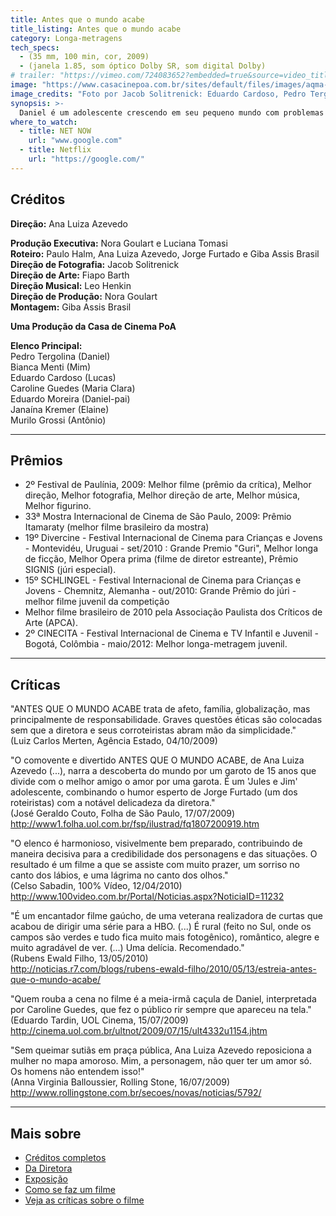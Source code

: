 ```yaml
---
title: Antes que o mundo acabe
title_listing: Antes que o mundo acabe
category: Longa-metragens
tech_specs:
  - (35 mm, 100 min, cor, 2009)
  - (janela 1.85, som óptico Dolby SR, som digital Dolby)
# trailer: "https://vimeo.com/724083652?embedded=true&source=video_title&owner=10622900"
image: "https://www.casacinepoa.com.br/sites/default/files/images/aqma-imgr.jpg"
image_credits: "Foto por Jacob Solitrenick: Eduardo Cardoso, Pedro Tergolina e Bianca Menti"
synopsis: >-
  Daniel é um adolescente crescendo em seu pequeno mundo com problemas que lhe parecem insolúveis: como lidar com uma namorada que não sabe o que quer, como ajudar um amigo que está sendo acusado de roubo e como sair da pequena cidade onde vive. Tudo começa a mudar quando ele recebe uma carta do pai que ele nunca conheceu. Em meio a todas essas questões, ele será chamado a realizar suas  primeiras escolhas adultas e descobrir que o mundo é muito maior do que ele pensa.
where_to_watch:
  - title: NET NOW
    url: "www.google.com"
  - title: Netflix
    url: "https://google.com/"
---
```


## Créditos

**Direção:** Ana Luiza Azevedo

**Produção Executiva:** Nora Goulart e Luciana Tomasi  
**Roteiro:** Paulo Halm, Ana Luiza Azevedo, Jorge Furtado e Giba Assis Brasil  
**Direção de Fotografia:** Jacob Solitrenick  
**Direção de Arte:** Fiapo Barth  
**Direção Musical:** Leo Henkin  
**Direção de Produção:** Nora Goulart  
**Montagem:** Giba Assis Brasil  

**Uma Produção da Casa de Cinema PoA**

**Elenco Principal:**  
Pedro Tergolina (Daniel)  
Bianca Menti (Mim)  
Eduardo Cardoso (Lucas)  
Caroline Guedes (Maria Clara)  
Eduardo Moreira (Daniel-pai)  
Janaína Kremer (Elaine)  
Murilo Grossi (Antônio)

***

## Prêmios

* 2º Festival de Paulínia, 2009: Melhor filme (prêmio da crítica), Melhor direção, Melhor fotografia, Melhor direção de arte, Melhor música, Melhor figurino.
* 33ª Mostra Internacional de Cinema de São Paulo, 2009: Prêmio Itamaraty (melhor filme brasileiro da mostra)
* 19º Divercine - Festival Internacional de Cinema para Crianças e Jovens - Montevidéu, Uruguai - set/2010 : Grande Premio "Guri", Melhor longa de ficção, Melhor Opera prima (filme de diretor estreante), Prêmio SIGNIS (júri especial).
* 15º SCHLINGEL - Festival Internacional de Cinema para Crianças e Jovens - Chemnitz, Alemanha - out/2010: Grande Prêmio do júri - melhor filme juvenil da competição
* Melhor filme brasileiro de 2010 pela Associação Paulista dos Críticos de Arte (APCA).
* 2º CINECITA - Festival Internacional de Cinema e TV Infantil e Juvenil - Bogotá, Colômbia - maio/2012: Melhor longa-metragem juvenil.

***

## Críticas
"ANTES QUE O MUNDO ACABE trata de afeto, família, globalização, mas principalmente de responsabilidade. Graves questões éticas são colocadas sem que a diretora e seus corroteiristas abram mão da simplicidade."  
(Luiz Carlos Merten, Agência Estado, 04/10/2009)

"O comovente e divertido ANTES QUE O MUNDO ACABE, de Ana Luiza Azevedo (...), narra a descoberta do mundo por um garoto de 15 anos que divide com o melhor amigo o amor por uma garota. É um 'Jules e Jim' adolescente, combinando o humor esperto de Jorge Furtado (um dos roteiristas) com a notável delicadeza da diretora."  
(José Geraldo Couto, Folha de São Paulo, 17/07/2009)
<http://www1.folha.uol.com.br/fsp/ilustrad/fq1807200919.htm>

"O elenco é harmonioso, visivelmente bem preparado, contribuindo de maneira decisiva para a credibilidade dos personagens e das situações. O resultado é um filme a que se assiste com muito prazer, um sorriso no canto dos lábios, e uma lágrima no canto dos olhos."  
(Celso Sabadin, 100% Vídeo, 12/04/2010)  
<http://www.100video.com.br/Portal/Noticias.aspx?NoticiaID=11232>

"É um encantador filme gaúcho, de uma veterana realizadora de curtas que acabou de dirigir uma série para a HBO. (...) É rural (feito no Sul, onde os campos são verdes e tudo fica muito mais fotogênico), romântico, alegre e muito agradável de ver. (...) Uma delícia. Recomendado."  
(Rubens Ewald Filho, 13/05/2010)  
<http://noticias.r7.com/blogs/rubens-ewald-filho/2010/05/13/estreia-antes-que-o-mundo-acabe/>

"Quem rouba a cena no filme é a meia-irmã caçula de Daniel, interpretada por Caroline Guedes, que fez o público rir sempre que apareceu na tela."  
(Eduardo Tardin, UOL Cinema, 15/07/2009)  
<http://cinema.uol.com.br/ultnot/2009/07/15/ult4332u1154.jhtm>

"Sem queimar sutiãs em praça pública, Ana Luiza Azevedo reposiciona a mulher no mapa amoroso. Mim, a personagem, não quer ter um amor só. Os homens não entendem isso!"  
(Anna Virginia Balloussier, Rolling Stone, 16/07/2009)  
<http://www.rollingstone.com.br/secoes/novas/noticias/5792/>

***

## Mais sobre

- [Créditos completos]()
- [Da Diretora]()
- [Exposição]()
- [Como se faz um filme]()
- [Veja as críticas sobre o filme]()
